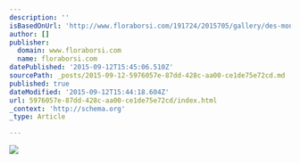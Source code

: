 ```yaml
---
description: ''
isBasedOnUrl: 'http://www.floraborsi.com/191724/2015705/gallery/des-monstres'
author: []
publisher:
  domain: www.floraborsi.com
  name: floraborsi.com
datePublished: '2015-09-12T15:45:06.510Z'
sourcePath: _posts/2015-09-12-5976057e-87dd-428c-aa00-ce1de75e72cd.md
published: true
dateModified: '2015-09-12T15:44:18.604Z'
url: 5976057e-87dd-428c-aa00-ce1de75e72cd/index.html
_context: 'http://schema.org'
_type: Article

---
```

![](https://m1.behance.net/rendition/pm/11921863/disp/9fac7d69d9fd420413b7a76ca377909b.jpg)
